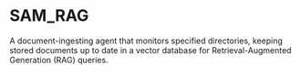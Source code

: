 # SAM_RAG

A document-ingesting agent that monitors specified directories, keeping stored documents up to date in a vector database for Retrieval-Augmented Generation (RAG) queries.